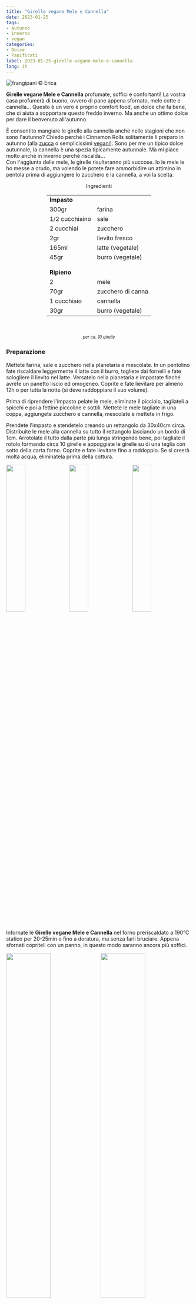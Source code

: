 ```yaml
---
title: "Girelle vegane Mele e Cannella"
date: 2023-01-25
tags:
- autunno
- inverno
- vegan
categories:
- Dolce
- Panificati
label: 2023-01-25-girelle-vegane-mele-e-cannella
lang: it 
---
```

![](header.jpeg "frangipani © Erica")

**Girelle vegane Mele e Cannella** profumate, soffici e confortanti! La vostra casa profumerà di buono, ovvero di pane appena sfornato, mele cotte e cannella... Questo è un vero è proprio comfort food, un dolce che fa bene, che ci aiuta a sopportare questo freddo inverno. Ma anche un ottimo dolce per dare il benvenuto all'autunno.

È consentito mangiare le girelle alla cannella anche nelle stagioni che non sono l'autunno? Chiedo perché i Cinnamon Rolls solitamente li preparo in autunno (alla <a href="https://frangipani.raiano.ch/2017-10-30-pumpkin-cinnamon-rolls/" target="_blank">zucca</a> o semplicissimi <a href="https://frangipani.raiano.ch/2014-11-21-cinnamon-and-vanilla-rolls/" target="_blank">vegani</a>). Sono per me un tipico dolce autunnale, la cannella è una spezia tipicamente autunnale. Ma mi piace molto anche in inverno perché riscalda... 
<br />
Con l'aggiunta delle mele, le girelle risulteranno più succose. Io le mele le ho messe a crudo, ma volendo le potete fare ammorbidire un attimino in pentola prima di aggiungere lo zucchero e la cannella, a voi la scelta.

<div id="wrapper" style="text-align: center">
  <div id="yourdiv" style="display: inline-block;">
    <div class="ingredients" itemscope itemtype="http://schema.org/Recipe">
      <span itemprop="name" style="display:none;">Girelle vegane Mele e Cannella</span>
      <span itemprop="recipeCategory" style="display:none;">Dolce</span>
      <img itemprop="image" style="display:none;" class="ignore-gallery-item" src="header.jpeg"/>
      <span itemprop="author" style="display:none;">Erica Raiano</span>
      <span itemprop="description" style="display:none;">Girelle vegane Mele e Cannella profumate, soffici e confortanti!</span>
      <div class="ingredients-title">Ingredienti</div>
      <table>
        <tbody>
          <tr>
            <td colspan="2"><b>Impasto</b></td>
          </tr>
          <tr itemprop="recipeIngredient">
            <td>300gr</td>
            <td>farina</td>
          </tr>
          <tr itemprop="recipeIngredient">
            <td>1/2 cucchiaino</td>
            <td>sale</td>
          </tr>
          <tr itemprop="recipeIngredient">
            <td>2 cucchiai</td>
            <td>zucchero</td>
          </tr>
          <tr itemprop="recipeIngredient">
            <td>2gr</td>
            <td>lievito fresco</td>
          </tr>
          <tr itemprop="recipeIngredient">
            <td>165ml</td>
            <td>latte (vegetale)</td>
          </tr>
          <tr itemprop="recipeIngredient">
            <td>45gr</td>
            <td>burro (vegetale)</td>
          </tr>
          <tr style="height: 15px;"></tr>
          <tr>          
            <td colspan="2"><b>Ripieno</b></td>
          </tr>
          <tr itemprop="recipeIngredient">
            <td>2</td>
            <td>mele</td>
          </tr>
          <tr itemprop="recipeIngredient">      
            <td>70gr</td>
            <td>zucchero di canna</td>
          </tr>
          <tr itemprop="recipeIngredient">
            <td>1 cucchiaio</td>
            <td>cannella</td>
          </tr>
          <tr itemprop="recipeIngredient">
            <td>30gr</td>
            <td>burro (vegetale)</td>  
          </tr>
        </tbody>
      </table>
      <br></br>
      <i class="pull-right" style="font-size: 80%;">per ca. 10 girelle</i>
    </div>
  </div>
</div>


<h3>
  <font color="grey">
    <i class="fa-solid fa-gears"></i>
  </font> Preparazione
</h3>

Mettete farina, sale e zucchero nella planetaria e mescolate. In un pentolino fate riscaldare leggermente il latte con il burro, togliete dai fornelli e fate sciogliere il lievito nel latte. Versatelo nella planetaria e impastate finché avrete un panetto liscio ed omogeneo. Coprite e fate lievitare per almeno 12h o per tutta la notte (si deve raddoppiare il suo volume).

Prima di riprendere l'impasto pelate le mele, eliminate il picciolo, tagliateli a spicchi e poi a fettine piccoline e sottili. Mettete le mele tagliate in una coppa, aggiungete zucchero e cannella, mescolate e mettete in frigo.

Prendete l'impasto e stendetelo creando un rettangolo da 30x40cm circa. Distribuite le mele alla cannella su tutto il rettangolo lasciando un bordo di 1cm. Arrotolate il tutto dalla parte più lunga stringendo bene, poi tagliate il rotolo formando circa 10 girelle e appoggiate le girelle su di una teglia con sotto della carta forno. Coprite e fate lievitare fino a raddoppio. Se si creerà molta acqua, eliminatela prima della cottura.
<p>
  <div style="width: 100%; margin-bottom: 0">
    <img style="float: left; width: 32%; margin-right: 1%;" src="mele.jpeg" alt="" title="frangipani © Erica" />
    <img style="float: left; width: 32%; margin-right: 1%; margin-left: 1%;" src="girelle.jpeg" alt="" title="frangipani © Erica" />
    <img style="float: left; width: 32%; margin-left: 1%;" src="teglia.jpeg" alt="" title="frangipani © Erica" />
    <div style="clear: both"></div>
  </div>
</p>

Infornate le **Girelle vegane Mele e Cannella** nel forno preriscaldato a 190°C statico per 20-25min o fino a doratura, ma senza farli bruciare. Appena sfornati copriteli con un panno, in questo modo saranno ancora più soffici.

<p>
  <div style="width: 100%; margin-bottom: 0">
    <img style="float: left; width: 49%; margin-right: 1%" src="risultato1.jpeg" alt="" title="frangipani © Erica" />
    <img style="float: left; width: 49%; margin-left: 1%" src="risultato2.jpeg" alt="" title="frangipani © Erica" />
    <div style="clear: both"></div>
  </div>
</p>

<p>
  <div style="width: 100%; margin-bottom: 0">
    <img style="float: left; width: 49%; margin-right: 1%" src="risultato3.jpeg" alt="" title="frangipani © Erica" />
    <img style="float: left; width: 49%; margin-left: 1%" src="risultato4.jpeg" alt="" title="frangipani © Erica" />
    <div style="clear: both"></div>
  </div>
</p>

<p>
  <div style="width: 100%; margin-bottom: 0">
    <img style="float: left; width: 49%; margin-right: 1%" src="risultato5.jpeg" alt="" title="frangipani © Erica" />
    <img style="float: left; width: 49%; margin-left: 1%" src="risultato6.jpeg" alt="" title="frangipani © Erica" />
    <div style="clear: both"></div>
  </div>
</p>

<p>
  <div style="width: 100%; margin-bottom: 0">
    <img style="float: left; width: 49%; margin-right: 1%" src="risultato7.jpeg" alt="" title="frangipani © Erica" />
    <img style="float: left; width: 49%; margin-left: 1%" src="risultato8.jpeg" alt="" title="frangipani © Erica" />
    <div style="clear: both"></div>
  </div>
</p>

<p>
  <div style="width: 100%; margin-bottom: 0">
    <img style="float: left; width: 49%; margin-right: 1%" src="risultato9.jpeg" alt="" title="frangipani © Erica" />
    <img style="float: left; width: 49%; margin-left: 1%" src="risultato10.jpeg" alt="" title="frangipani © Erica" />
    <div style="clear: both"></div>
  </div>
</p>

<h4>Buon appetito
  <font color="red">
    <i class="fa-regular fa-face-smile"></i>
  </font>
</h4>